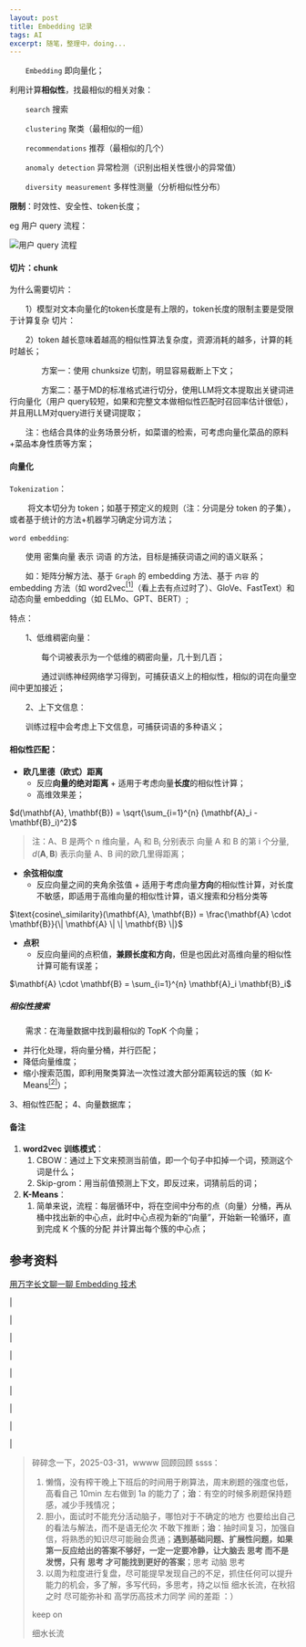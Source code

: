 ```yaml
---
layout: post
title: Embedding 记录
tags: AI
excerpt: 随笔，整理中，doing...
---
```

&emsp;&emsp;`Embedding` 即向量化；

利用计算**相似性**，找最相似的相关对象：

&emsp;&emsp;`search` 搜索

&emsp;&emsp;`clustering` 聚类（最相似的一组）

&emsp;&emsp;`recommendations` 推荐（最相似的几个）

&emsp;&emsp;`anomaly detection` 异常检测（识别出相关性很小的异常值）

&emsp;&emsp;`diversity measurement` 多样性测量（分析相似性分布）

**限制**：时效性、安全性、token长度；

eg 用户 query 流程：
<p><img src="https://acceleratorssr.github.io/image/embedding.png" alt="用户 query 流程"></p>

#### **切片**：chunk

为什么需要切片：

&emsp;&emsp;1）模型对文本向量化的token长度是有上限的，token长度的限制主要是受限于计算复杂
切片：

&emsp;&emsp;2）token 越长意味着越高的相似性算法复杂度，资源消耗的越多，计算的耗时越长；

&emsp;&emsp;&emsp;&emsp;方案一：使用 chunksize 切割，明显容易截断上下文；

&emsp;&emsp;&emsp;&emsp;方案二：基于MD的标准格式进行切分，使用LLM将文本提取出关键词进行向量化（用户
query较短，如果和完整文本做相似性匹配时召回率估计很低），并且用LLM对query进行关键词提取；

&emsp;&emsp;注：也结合具体的业务场景分析，如菜谱的检索，可考虑向量化菜品的原料+菜品本身性质等方案；

#### **向量化**

`Tokenization`：

&emsp;&emsp; 将文本切分为 token；如基于预定义的规则（注：分词是分 token 的子集），或者基于统计的方法+机器学习确定分词方法；

`word embedding`:

&emsp;&emsp;使用 密集向量 表示 词语 的方法，目标是捕获词语之间的语义联系；

&emsp;&emsp;如：矩阵分解方法、基于 `Graph` 的 embedding 方法、基于 `内容` 的 embedding 方法（如 word2vec[<sup>[1]</sup>](#1)（看上去有点过时了）、GloVe、FastText）和动态向量 embedding（如 ELMo、GPT、BERT）;

特点：

&emsp;&emsp;1、低维稠密向量：

&emsp;&emsp;&emsp;&emsp;每个词被表示为一个低维的稠密向量，几十到几百；

&emsp;&emsp;&emsp;&emsp;通过训练神经网络学习得到，可捕获语义上的相似性，相似的词在向量空间中更加接近；

&emsp;&emsp;2、上下文信息：

&emsp;&emsp;训练过程中会考虑上下文信息，可捕获词语的多种语义；


#### 相似性匹配：

- **欧几里德（欧式）距离**
  - 反应**向量的绝对距离** + 适用于考虑向量**长度**的相似性计算；
  - 高维效果差；

$d(\mathbf{A}, \mathbf{B}) = \sqrt{\sum_{i=1}^{n} (\mathbf{A}_i - \mathbf{B}_i)^2}$

> 注：A、B 是两个 n 维向量，A<sub>i</sub> 和 B<sub>i</sub> 分别表示 向量 A 和 B 的第 i 个分量, $d(\mathbf{A}, \mathbf{B})$ 表示向量 A、B 间的欧几里得距离；

- **余弦相似度**
  - 反应向量之间的夹角余弦值 + 适用于考虑向量**方向**的相似性计算，对长度不敏感，即适用于高维向量的相似性计算，语义搜索和分档分类等

$\text{cosine\_similarity}(\mathbf{A}, \mathbf{B}) = \frac{\mathbf{A} \cdot \mathbf{B}}{\| \mathbf{A} \| \| \mathbf{B} \|}$

- **点积**
  - 反应向量间的点积值，**兼顾长度和方向**，但是也因此对高维向量的相似性计算可能有误差；
  

$\mathbf{A} \cdot \mathbf{B} = \sum_{i=1}^{n} \mathbf{A}_i \mathbf{B}_i$ 




##### 相似性搜索

&emsp;&emsp;需求：在海量数据中找到最相似的 TopK 个向量；

- 并行化处理，将向量分桶，并行匹配；
- 降低向量维度；
- 缩小搜索范围，即利用聚类算法一次性过渡大部分距离较远的簇（如 K-Means[<sup>[2]</sup>](#2)）；


3、相似性匹配；
4、向量数据库；





#### 备注
<ol>
    <li id="1">
    <strong>word2vec 训练模式</strong>：
    <ol>
        <li>
            CBOW：通过上下文来预测当前值，即一个句子中扣掉一个词，预测这个词是什么；
        </li>
        <li>
            Skip-grom：用当前值预测上下文，即反过来，词猜前后的词；
        </li>
    </ol>
    </li>
    <li id="2">
        <strong>K-Means</strong>：
    <ol>
        <li>
            简单来说，流程：每层循环中，将在空间中分布的点（向量）分桶，再从桶中找出新的中心点，此时中心点视为新的“向量”，开始新一轮循环，直到完成 K 个簇的分配 并计算出每个簇的中心点；
        </li>
    </ol>
    </li>



</ol>

## 参考资料

[用万字长文聊一聊 Embedding 技术](https://aijishu.com/a/1060000000149244)



|

|

|

|

|

|

|

|

|


> 碎碎念一下，2025-03-31，wwww
> 回顾回顾 ssss：
> 1. 懒惰，没有榨干晚上下班后的时间用于刷算法，周末刷题的强度也低，高看自己 10min 左右做到 1a 的能力了；**治**：有空的时候多刷题保持题感，减少手残情况；
> 2. 胆小，面试时不能充分活动脑子，哪怕对于不确定的地方 也要给出自己的看法与解法，而不是语无伦次 不敢下推断；**治**：抽时间复习，加强自信，将熟悉的知识尽可能融会贯通；**遇到基础问题、扩展性问题，如果第一反应给出的答案不够好，一定一定要冷静，让大脑去 思考 而不是发愣，只有 思考 才可能找到更好的答案**；思考 动脑 思考
> 3. 以周为粒度进行复盘，尽可能提早发现自己的不足，抓住任何可以提升能力的机会，多了解，多写代码，多思考，持之以恒 细水长流，在秋招之时 尽可能弥补和 高学历高技术力同学 间的差距 ：）
> 
> keep on
>
> 细水长流